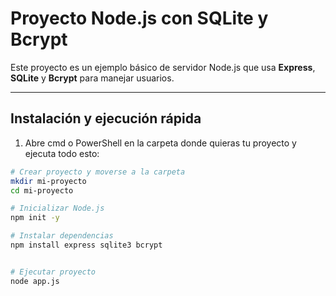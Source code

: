 # Proyecto Node.js con SQLite y Bcrypt

Este proyecto es un ejemplo básico de servidor Node.js que usa **Express**, **SQLite** y **Bcrypt** para manejar usuarios.

---

## Instalación y ejecución rápida

1. Abre cmd o PowerShell en la carpeta donde quieras tu proyecto y ejecuta todo esto:

```bash
# Crear proyecto y moverse a la carpeta
mkdir mi-proyecto
cd mi-proyecto

# Inicializar Node.js
npm init -y

# Instalar dependencias
npm install express sqlite3 bcrypt


# Ejecutar proyecto
node app.js
